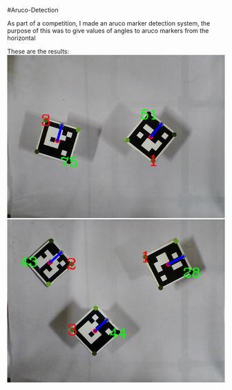 #Aruco-Detection

As part of a competition, I made an aruco marker detection system, the purpose of this was to give values of angles to aruco markers from the horizontal

These are the results:
![image1](assets/Result_image1.png)
![image2](assets/Result_image2.png)